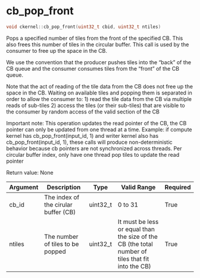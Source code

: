 # cb_pop_front

```cpp
void ckernel::cb_pop_front(uint32_t cbid, uint32_t ntiles)
```

Pops a specified number of tiles from the front of the specified CB. This also frees this number of tiles in the circular buffer. This call is used by the consumer to free up the space in the CB.

We use the convention that the producer pushes tiles into the “back” of the CB queue and the consumer consumes tiles from the “front” of the CB queue.

Note that the act of reading of the tile data from the CB does not free up the space in the CB. Waiting on available tiles and popping them is separated in order to allow the consumer to: 1) read the tile data from the CB via multiple reads of sub-tiles 2) access the tiles (or their sub-tiles) that are visible to the consumer by random access of the valid section of the CB

Important note: This operation updates the read pointer of the CB, the CB pointer can only be updated from one thread at a time. Example: if compute kernel has cb_pop_front(input_id, 1) and writer kernel also has cb_pop_front(input_id, 1), these calls will produce non-deterministic behavior because cb pointers are not synchronized across threads. Per circular buffer index, only have one thread pop tiles to update the read pointer

Return value: None

| Argument      | Description                          | Type      | Valid Range                                                                                       | Required       |
|---------------|--------------------------------------|-----------|---------------------------------------------------------------------------------------------------|----------------|
| cb_id         | The index of the cirular buffer (CB) | uint32_t  | 0 to 31                                                                                           | True           |
| ntiles        | The number of tiles to be popped     | uint32_t  | It must be less or equal than the size of the CB (the total number of tiles that fit into the CB) | True           |

